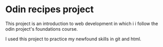 # Odin recipes project

This project is an introduction to web development in which i
i follow the odin project's foundations course.

I used this project to practice my newfound skills in git and html.